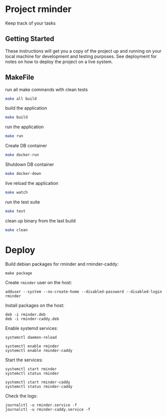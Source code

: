 # Project rminder

Keep track of your tasks

## Getting Started

These instructions will get you a copy of the project up and running on your local machine for development and testing purposes. See deployment for notes on how to deploy the project on a live system.

## MakeFile

run all make commands with clean tests
```bash
make all build
```

build the application
```bash
make build
```

run the application
```bash
make run
```

Create DB container
```bash
make docker-run
```

Shutdown DB container
```bash
make docker-down
```

live reload the application
```bash
make watch
```

run the test suite
```bash
make test
```

clean up binary from the last build
```bash
make clean
```

# Deploy

Build debian packages for rminder and rminder-caddy:
```
make package
```

Create `rminder` user on the host:
```
adduser --system --no-create-home --disabled-password --disabled-login rminder
```

Install packages on the host:
```
deb -i rminder.deb
deb -i rminder-caddy.deb
``` 

Enable systemd services:
```
systemctl daemon-reload

systemctl enable rminder
systemctl enable rminder-caddy
```

Start the services:
```
systemctl start rminder
systemctl status rminder

systemctl start rminder-caddy
systemctl status rminder-caddy
```

Check the logs:
```
journalctl -u rminder.service -f
journalctl -u rminder-caddy.service -f
```